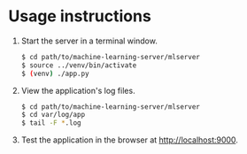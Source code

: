 # Usage instructions

1. Start the server in a terminal window.

    ```bash
    $ cd path/to/machine-learning-server/mlserver
    $ source ../venv/bin/activate
    $ (venv) ./app.py
    ```

2. View the application's log files.

    ```bash
    $ cd path/to/machine-learning-server/mlserver
    $ cd var/log/app
    $ tail -F *.log
    ```

3. Test the application in the browser at [http://localhost:9000]().
